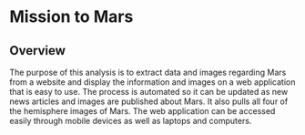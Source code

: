 # Mission to Mars
## Overview
The purpose of this analysis is to extract data and images regarding Mars from a website and display the information and images on a web application that is easy to use. The process is automated so it can be updated as new news articles and images are published about Mars. It also pulls all four of the hemisphere images of Mars. The web application can be accessed easily through mobile devices as well as laptops and computers.
